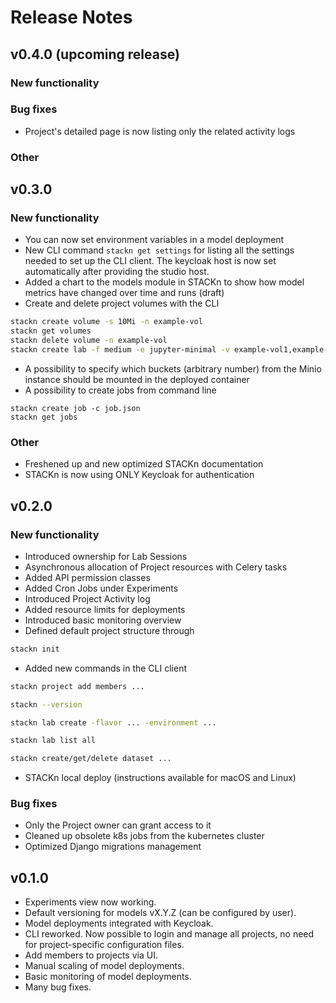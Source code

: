 # Release Notes

## v0.4.0 (upcoming release)

### New functionality

### Bug fixes

- Project's detailed page is now listing only the related activity logs

### Other

## v0.3.0

### New functionality

- You can now set environment variables in a model deployment
- New CLI command `stackn get settings` for listing all the settings needed to set up the CLI client. 
The keycloak host is now set automatically after providing the studio host.
- Added a chart to the models module in STACKn to show how model metrics have changed over time and runs (draft)
- Create and delete project volumes with the CLI

```bash
stackn create volume -s 10Mi -n example-vol
stackn get volumes
stackn delete volume -n example-vol
stackn create lab -f medium -e jupyter-minimal -v example-vol1,example-vol2
```

- A possibility to specify which buckets (arbitrary number) from the Minio instance should be mounted in the deployed container
- A possibility to create jobs from command line

```
stackn create job -c job.json
stackn get jobs
```

### Other

- Freshened up and new optimized STACKn documentation
- STACKn is now using ONLY Keycloak for authentication

## v0.2.0

### New functionality

- Introduced ownership for Lab Sessions
- Asynchronous allocation of Project resources with Celery tasks
- Added API permission classes
- Added Cron Jobs under Experiments
- Introduced Project Activity log
- Added resource limits for deployments
- Introduced basic monitoring overview
- Defined default project structure through

```bash
stackn init
```

- Added new commands in the CLI client

```bash
stackn project add members ...

stackn --version

stackn lab create -flavor ... -environment ...

stackn lab list all

stackn create/get/delete dataset ...
```

- STACKn local deploy (instructions available for macOS and Linux)

### Bug fixes

- Only the Project owner can grant access to it
- Cleaned up obsolete k8s jobs from the kubernetes cluster
- Optimized Django migrations management


## v0.1.0

- Experiments view now working.
- Default versioning for models vX.Y.Z (can be configured by user).
- Model deployments integrated with Keycloak.
- CLI reworked. Now possible to login and manage all projects, no need for project-specific configuration files.
- Add members to projects via UI.
- Manual scaling of model deployments.
- Basic monitoring of model deployments.
- Many bug fixes.
